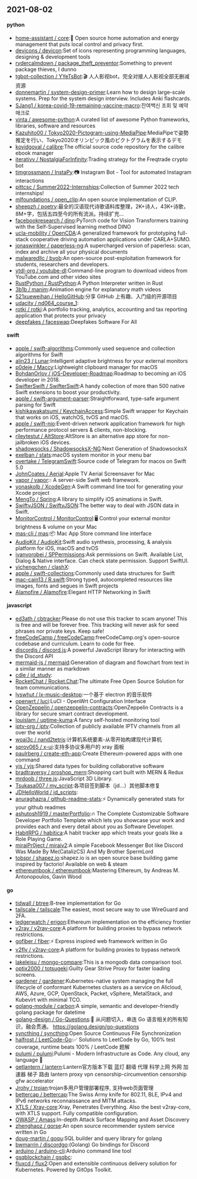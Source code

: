 ## 2021-08-02

#### python
* [home-assistant / core](https://github.com/home-assistant/core):🏡
Open source home automation and energy management that puts local control and privacy first.
* [devicons / devicon](https://github.com/devicons/devicon):Set of icons representing programming languages, designing & development tools
* [rydercalmdown / package_theft_preventor](https://github.com/rydercalmdown/package_theft_preventor):Something to prevent package thieves, I dunno
* [tgbot-collection / YYeTsBot](https://github.com/tgbot-collection/YYeTsBot):🎬
人人影视bot，完全对接人人影视全部无删减资源
* [donnemartin / system-design-primer](https://github.com/donnemartin/system-design-primer):Learn how to design large-scale systems. Prep for the system design interview. Includes Anki flashcards.
* [SJang1 / korea-covid-19-remaining-vaccine-macro](https://github.com/SJang1/korea-covid-19-remaining-vaccine-macro):잔여백신 조회 및 예약 매크로
* [vinta / awesome-python](https://github.com/vinta/awesome-python):A curated list of awesome Python frameworks, libraries, software and resources
* [Kazuhito00 / Tokyo2020-Pictogram-using-MediaPipe](https://github.com/Kazuhito00/Tokyo2020-Pictogram-using-MediaPipe):MediaPipeで姿勢推定を行い、Tokyo2020オリンピック風のピクトグラムを表示するデモ
* [kovidgoyal / calibre](https://github.com/kovidgoyal/calibre):The official source code repository for the calibre ebook manager
* [iterativv / NostalgiaForInfinity](https://github.com/iterativv/NostalgiaForInfinity):Trading strategy for the Freqtrade crypto bot
* [timgrossmann / InstaPy](https://github.com/timgrossmann/InstaPy):📷
Instagram Bot - Tool for automated Instagram interactions
* [pittcsc / Summer2022-Internships](https://github.com/pittcsc/Summer2022-Internships):Collection of Summer 2022 tech internships!
* [mlfoundations / open_clip](https://github.com/mlfoundations/open_clip):An open source implementation of CLIP.
* [sheepzh / poetry](https://github.com/sheepzh/poetry):最全的汉语现代诗歌语料库整理，2K+诗人，43K+诗歌，8M+字，包括五四至今的所有流派。持续扩充...
* [facebookresearch / dino](https://github.com/facebookresearch/dino):PyTorch code for Vision Transformers training with the Self-Supervised learning method DINO
* [ucla-mobility / OpenCDA](https://github.com/ucla-mobility/OpenCDA):A generalized framework for prototyping full-stack cooperative driving automation applications under CARLA+SUMO.
* [jonaswinkler / paperless-ng](https://github.com/jonaswinkler/paperless-ng):A supercharged version of paperless: scan, index and archive all your physical documents
* [malwaredllc / byob](https://github.com/malwaredllc/byob):An open-source post-exploitation framework for students, researchers and developers.
* [ytdl-org / youtube-dl](https://github.com/ytdl-org/youtube-dl):Command-line program to download videos from YouTube.com and other video sites
* [RustPython / RustPython](https://github.com/RustPython/RustPython):A Python Interpreter written in Rust
* [3b1b / manim](https://github.com/3b1b/manim):Animation engine for explanatory math videos
* [521xueweihan / HelloGitHub](https://github.com/521xueweihan/HelloGitHub):分享 GitHub 上有趣、入门级的开源项目
* [udacity / nd064_course_1](https://github.com/udacity/nd064_course_1):
* [rotki / rotki](https://github.com/rotki/rotki):A portfolio tracking, analytics, accounting and tax reporting application that protects your privacy
* [deepfakes / faceswap](https://github.com/deepfakes/faceswap):Deepfakes Software For All

#### swift
* [apple / swift-algorithms](https://github.com/apple/swift-algorithms):Commonly used sequence and collection algorithms for Swift
* [alin23 / Lunar](https://github.com/alin23/Lunar):Intelligent adaptive brightness for your external monitors
* [p0deje / Maccy](https://github.com/p0deje/Maccy):Lightweight clipboard manager for macOS
* [BohdanOrlov / iOS-Developer-Roadmap](https://github.com/BohdanOrlov/iOS-Developer-Roadmap):Roadmap to becoming an iOS developer in 2018.
* [SwifterSwift / SwifterSwift](https://github.com/SwifterSwift/SwifterSwift):A handy collection of more than 500 native Swift extensions to boost your productivity.
* [apple / swift-argument-parser](https://github.com/apple/swift-argument-parser):Straightforward, type-safe argument parsing for Swift
* [kishikawakatsumi / KeychainAccess](https://github.com/kishikawakatsumi/KeychainAccess):Simple Swift wrapper for Keychain that works on iOS, watchOS, tvOS and macOS.
* [apple / swift-nio](https://github.com/apple/swift-nio):Event-driven network application framework for high performance protocol servers & clients, non-blocking.
* [rileytestut / AltStore](https://github.com/rileytestut/AltStore):AltStore is an alternative app store for non-jailbroken iOS devices.
* [shadowsocks / ShadowsocksX-NG](https://github.com/shadowsocks/ShadowsocksX-NG):Next Generation of ShadowsocksX
* [exelban / stats](https://github.com/exelban/stats):macOS system monitor in your menu bar
* [overtake / TelegramSwift](https://github.com/overtake/TelegramSwift):Source code of Telegram for macos on Swift 5.0
* [JohnCoates / Aerial](https://github.com/JohnCoates/Aerial):Apple TV Aerial Screensaver for Mac
* [vapor / vapor](https://github.com/vapor/vapor):💧
A server-side Swift web framework.
* [yonaskolb / XcodeGen](https://github.com/yonaskolb/XcodeGen):A Swift command line tool for generating your Xcode project
* [MengTo / Spring](https://github.com/MengTo/Spring):A library to simplify iOS animations in Swift.
* [SwiftyJSON / SwiftyJSON](https://github.com/SwiftyJSON/SwiftyJSON):The better way to deal with JSON data in Swift.
* [MonitorControl / MonitorControl](https://github.com/MonitorControl/MonitorControl):🖥
Control your external monitor brightness & volume on your Mac
* [mas-cli / mas](https://github.com/mas-cli/mas):📦
Mac App Store command line interface
* [AudioKit / AudioKit](https://github.com/AudioKit/AudioKit):Swift audio synthesis, processing, & analysis platform for iOS, macOS and tvOS
* [ivanvorobei / SPPermissions](https://github.com/ivanvorobei/SPPermissions):Ask permissions on Swift. Available List, Dialog & Native interface. Can check state permission. Support SwiftUI.
* [yichengchen / clashX](https://github.com/yichengchen/clashX):
* [apple / swift-collections](https://github.com/apple/swift-collections):Commonly used data structures for Swift
* [mac-cain13 / R.swift](https://github.com/mac-cain13/R.swift):Strong typed, autocompleted resources like images, fonts and segues in Swift projects
* [Alamofire / Alamofire](https://github.com/Alamofire/Alamofire):Elegant HTTP Networking in Swift

#### javascript
* [ed3ath / cbtracker](https://github.com/ed3ath/cbtracker):Please do not use this tracker to scam anyone! This is free and will be forever free. This tracking will never ask for seed phrases nor private keys. Keep safe!
* [freeCodeCamp / freeCodeCamp](https://github.com/freeCodeCamp/freeCodeCamp):freeCodeCamp.org's open-source codebase and curriculum. Learn to code for free.
* [discordjs / discord.js](https://github.com/discordjs/discord.js):A powerful JavaScript library for interacting with the Discord API
* [mermaid-js / mermaid](https://github.com/mermaid-js/mermaid):Generation of diagram and flowchart from text in a similar manner as markdown
* [cdle / jd_study](https://github.com/cdle/jd_study):
* [RocketChat / Rocket.Chat](https://github.com/RocketChat/Rocket.Chat):The ultimate Free Open Source Solution for team communications.
* [lyswhut / lx-music-desktop](https://github.com/lyswhut/lx-music-desktop):一个基于 electron 的音乐软件
* [openwrt / luci](https://github.com/openwrt/luci):LuCI - OpenWrt Configuration Interface
* [OpenZeppelin / openzeppelin-contracts](https://github.com/OpenZeppelin/openzeppelin-contracts):OpenZeppelin Contracts is a library for secure smart contract development.
* [louislam / uptime-kuma](https://github.com/louislam/uptime-kuma):A fancy self-hosted monitoring tool
* [iptv-org / iptv](https://github.com/iptv-org/iptv):Collection of publicly available IPTV channels from all over the world
* [woai3c / nand2tetris](https://github.com/woai3c/nand2tetris):计算机系统要素-从零开始构建现代计算机
* [sprov065 / x-ui](https://github.com/sprov065/x-ui):支持多协议多用户的 xray 面板
* [paulrberg / create-eth-app](https://github.com/paulrberg/create-eth-app):Create Ethereum-powered apps with one command
* [yjs / yjs](https://github.com/yjs/yjs):Shared data types for building collaborative software
* [bradtraversy / proshop_mern](https://github.com/bradtraversy/proshop_mern):Shopping cart built with MERN & Redux
* [mrdoob / three.js](https://github.com/mrdoob/three.js):JavaScript 3D Library.
* [Tsukasa007 / my_script](https://github.com/Tsukasa007/my_script):各项目签到脚本（jd...）其他脚本修复
* [JDHelloWorld / jd_scripts](https://github.com/JDHelloWorld/jd_scripts):
* [anuraghazra / github-readme-stats](https://github.com/anuraghazra/github-readme-stats):⚡
Dynamically generated stats for your github readmes
* [ashutosh1919 / masterPortfolio](https://github.com/ashutosh1919/masterPortfolio):🔥
The Complete Customizable Software Developer Portfolio Template which lets you showcase your work and provides each and every detail about you as Software Developer.
* [HabitRPG / habitica](https://github.com/HabitRPG/habitica):A habit tracker app which treats your goals like a Role Playing Game.
* [miraiPr0ject / miraiv2](https://github.com/miraiPr0ject/miraiv2):A simple Facebook Messenger Bot like Discord Was Made By Me(CatalizCS) And My Brother SpermLord
* [tobspr / shapez.io](https://github.com/tobspr/shapez.io):shapez.io is an open source base building game inspired by factorio! Available on web & steam
* [ethereumbook / ethereumbook](https://github.com/ethereumbook/ethereumbook):Mastering Ethereum, by Andreas M. Antonopoulos, Gavin Wood

#### go
* [tidwall / btree](https://github.com/tidwall/btree):B-tree implementation for Go
* [tailscale / tailscale](https://github.com/tailscale/tailscale):The easiest, most secure way to use WireGuard and 2FA.
* [ledgerwatch / erigon](https://github.com/ledgerwatch/erigon):Ethereum implementation on the efficiency frontier
* [v2ray / v2ray-core](https://github.com/v2ray/v2ray-core):A platform for building proxies to bypass network restrictions.
* [gofiber / fiber](https://github.com/gofiber/fiber):⚡️
Express inspired web framework written in Go
* [v2fly / v2ray-core](https://github.com/v2fly/v2ray-core):A platform for building proxies to bypass network restrictions.
* [lakeleisu / mongo-compare](https://github.com/lakeleisu/mongo-compare):This is a mongodb data comparison tool.
* [optix2000 / totsugeki](https://github.com/optix2000/totsugeki):Guilty Gear Strive Proxy for faster loading screens.
* [gardener / gardener](https://github.com/gardener/gardener):Kubernetes-native system managing the full lifecycle of conformant Kubernetes clusters as a service on Alicloud, AWS, Azure, GCP, OpenStack, Packet, vSphere, MetalStack, and Kubevirt with minimal TCO.
* [golang-module / carbon](https://github.com/golang-module/carbon):A simple, semantic and developer-friendly golang package for datetime
* [golang-design / Go-Questions](https://github.com/golang-design/Go-Questions):📖
从问题切入，串连 Go 语言相关的所有知识，融会贯通。 https://golang.design/go-questions
* [syncthing / syncthing](https://github.com/syncthing/syncthing):Open Source Continuous File Synchronization
* [halfrost / LeetCode-Go](https://github.com/halfrost/LeetCode-Go):✅
Solutions to LeetCode by Go, 100% test coverage, runtime beats 100% / LeetCode 题解
* [pulumi / pulumi](https://github.com/pulumi/pulumi):Pulumi - Modern Infrastructure as Code. Any cloud, any language
🚀
* [getlantern / lantern](https://github.com/getlantern/lantern):Lantern官方版本下载 蓝灯 翻墙 代理 科学上网 外网 加速器 梯子 路由 lantern proxy vpn censorship-circumvention censorship gfw accelerator
* [Jrohy / trojan](https://github.com/Jrohy/trojan):trojan多用户管理部署程序, 支持web页面管理
* [bettercap / bettercap](https://github.com/bettercap/bettercap):The Swiss Army knife for 802.11, BLE, IPv4 and IPv6 networks reconnaissance and MITM attacks.
* [XTLS / Xray-core](https://github.com/XTLS/Xray-core):Xray, Penetrates Everything. Also the best v2ray-core, with XTLS support. Fully compatible configuration.
* [OWASP / Amass](https://github.com/OWASP/Amass):In-depth Attack Surface Mapping and Asset Discovery
* [zhenghaoz / gorse](https://github.com/zhenghaoz/gorse):An open source recommender system service written in Go
* [doug-martin / goqu](https://github.com/doug-martin/goqu):SQL builder and query library for golang
* [bwmarrin / discordgo](https://github.com/bwmarrin/discordgo):(Golang) Go bindings for Discord
* [arduino / arduino-cli](https://github.com/arduino/arduino-cli):Arduino command line tool
* [gsqblockchain / gsqbc](https://github.com/gsqblockchain/gsqbc):
* [fluxcd / flux2](https://github.com/fluxcd/flux2):Open and extensible continuous delivery solution for Kubernetes. Powered by GitOps Toolkit.
